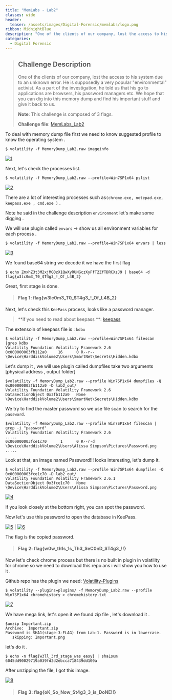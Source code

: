 ```yaml
---
title: "MemLabs - Lab2"
classes: wide
header:
  teaser: /assets/images/Digital-Forensic/memlabs/logo.png
ribbon: MidnightBlue
description: "One of the clients of our company, lost the access to his system due  to an unknown error. He is supposedly a very popular 'environmental'  activist. As a part of the investigation, he told us that his go to  applications are browsers, his password managers etc. We hope that you  can dig into this memory dump and find his important stuff and give it  back to us..."
categories:
  - Digital Forensic
---
```


> ## **Challenge Description**
>
> One of the clients of our company, lost the access to his system due  to an unknown error. He is supposedly a very popular "environmental"  activist. As a part of the investigation, he told us that his go to  applications are browsers, his password managers etc. We hope that you  can dig into this memory dump and find his important stuff and give it  back to us.
>
> **Note**: This challenge is composed of 3 flags.
>
> **Challenge file**: [MemLabs_Lab2](https://mega.nz/#!ChoDHaja!1XvuQd49c7-7kgJvPXIEAst-NXi8L3ggwienE1uoZTk)


To deal with memory dump file first we need to know suggested profile to know the operating system .


```
$ volatility -f MemoryDump_Lab2.raw imageinfo
```

[![1](/assets/images/Digital-Forensic/memlabs/lab2/1.jpg)](/assets/images/Digital-Forensic/memlabs/lab2/1.jpg)

Next, let's check the processes list.

```
$ volatility -f MemoryDump_Lab2.raw --profile=Win7SP1x64 pslist
```

[![2](/assets/images/Digital-Forensic/memlabs/lab2/2.jpg)](/assets/images/Digital-Forensic/memlabs/lab2/2.jpg)

There are a lot of interesting processes such as`(chrome.exe, notepad.exe, keepass.exe , cmd.exe )` .

Note he said in the challenge description `environment` let's make some digging .

We will use plugin called `envars` -> show us all environment variables for each process .

```
$ volatility -f MemoryDump_Lab2.raw --profile=Win7SP1x64 envars | less

``` 

[![3](/assets/images/Digital-Forensic/memlabs/lab2/3.jpg)](/assets/images/Digital-Forensic/memlabs/lab2/3.jpg)

We found base64 string we decode it we have the first flag

```
$ echo ZmxhZ3t3M2xjMG0zX1QwXyRUNGczXyFfT2ZfTDRCXzJ9 | base64 -d
flag{w3lc0m3_T0_$T4g3_!_Of_L4B_2}
```

Great, first stage is done.

> #### Flag 1: flag{w3lc0m3_T0_$T4g3_!_Of_L4B_2}

Next, let's check this `KeePass` process, looks like a password manager.

> **if you need to read about keepass **: [keepass](https://keepass.info/)

The extensoin of keepass file is : `kdbx`

```
$ volatility -f MemoryDump_Lab2.raw --profile=Win7SP1x64 filescan |grep kdbx
Volatility Foundation Volatility Framework 2.6
0x000000003fb112a0     16      0 R--r-- \Device\HarddiskVolume2\Users\SmartNet\Secrets\Hidden.kdbx

```
Let's dump it , we will use plugin called dumpfiles take two arguments [physical address , output folder]

```
$volatility -f MemoryDump_Lab2.raw --profile Win7SP1x64 dumpfiles -Q 0x000000003fb112a0 -D lab2_out/
Volatility Foundation Volatility Framework 2.6
DataSectionObject 0x3fb112a0   None   \Device\HarddiskVolume2\Users\SmartNet\Secrets\Hidden.kdbx
```
We try to find the master password so we use file scan to search for the `password`.

```
$volatility -f MemoryDump_Lab2.raw --profile Win7SP1x64 filescan | grep -i "password"
Volatility Foundation Volatility Framework 2.6
.....
0x000000003fce1c70      1      0 R--r-d \Device\HarddiskVolume2\Users\Alissa Simpson\Pictures\Password.png
.....
```
Look at that, an image named Password!!! looks interesting, let's dump it.

```
$ volatility -f MemoryDump_Lab2.raw --profile Win7SP1x64 dumpfiles -Q 0x000000003fce1c70 -D lab2_out/
Volatility Foundation Volatility Framework 2.6.1
DataSectionObject 0x3fce1c70   None   \Device\HarddiskVolume2\Users\Alissa Simpson\Pictures\Password.png
```

[![4](/assets/images/Digital-Forensic/memlabs/lab2/4.png)](/assets/images/Digital-Forensic/memlabs/lab2/4.png)

If you look closely at the bottom right, you can spot the password.

Now let's use this password to open the database in KeePass.

[![5](/assets/images/Digital-Forensic/memlabs/lab2/5.png)](/assets/images/Digital_Forensic/memlabs/lab2/5.png) | [![6](/assets/images/Digital-Forensic/memlabs/lab2/6.png)](/assets/images/Digital_Forensic/memlabs/lab2/6.png)

The flag is the copied password.

> #### Flag 2: flag{w0w_th1s_1s_Th3_SeC0nD_ST4g3_!!}

Now let's check chrome process but there is no  built in plugin in volatility for chrome so we need to download this repo ans i will show you how to use it .

Github repo has the plugin we need: [Volatility-Plugins](https://github.com/superponible/volatility-plugins)

```
$ volatility --plugins=plugins/ -f MemoryDump_Lab2.raw --profile Win7SP1x64 chromehistory > chromehistory.txt
```

[![7](/assets/images/Digital-Forensic/memlabs/lab2/7.jpg)](/assets/images/Digital-Forensic/memlabs/lab2/7.jpg)

We have mega link, let's open it we found zip file , let's download it .

```
$unzip Important.zip 
Archive:  Important.zip
Password is SHA1(stage-3-FLAG) from Lab-1. Password is in lowercase.
   skipping: Important.png 
```
let's do it .
```
$ echo -n flag{w3ll_3rd_stage_was_easy} | sha1sum 
6045dd90029719a039fd2d2ebcca718439dd100a
```
After unzipping the file, I got this image.

[![8](/assets/images/Digital-Forensic/memlabs/lab2/8.png)](/assets/images/Digital-Forensic/memlabs/lab2/8.png)

> #### Flag 3: flag{oK_So_Now_St4g3_3_is_DoNE!!}